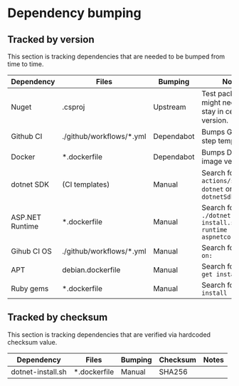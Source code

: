 # Dependency bumping

## Tracked by version

This section is tracking dependencies that are needed to be bumped from time to time.

| Dependency | Files | Bumping | Notes |
|-|-|-|-|
| Nuget | .csproj | Upstream | Test packages might need to stay in certain version. |
| Github CI | ./github/workflows/*.yml | Dependabot | Bumps Github step templates |
| Docker | *.dockerfile | Dependabot | Bumps Docker image versions |
| dotnet SDK | (CI templates) | Manual | Search for ```actions/setup-dotnet``` or ```dotnetSdkVersion:``` |
| ASP.NET Runtime | *.dockerfile | Manual | Search for ```./dotnet-install.sh --runtime aspnetcore``` |
| Gihub CI OS | ./github/workflows/*.yml | Manual | Search for ```runs-on:``` |
| APT | debian.dockerfile | Manual | Search for ```apt-get install``` |
| Ruby gems | *.dockerfile | Manual | Search for ```gem install``` |

## Tracked by checksum

This section is tracking dependencies that are verified via hardcoded checksum value.

| Dependency | Files | Bumping | Checksum | Notes |
|-|-|-|-|-|
| dotnet-install.sh | *.dockerfile | Manual | SHA256 | |

